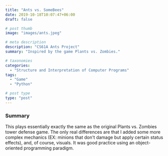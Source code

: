 ```yaml
---
title: "Ants vs. SomeBees"
date: 2019-10-18T10:07:47+06:00
draft: false

# post thumb
image: "images/ants.jpeg"

# meta description
description: "CS61A Ants Project"
summary: "Inspired by the game Plants vs. Zombies."

# taxonomies
categories: 
  - "Structure and Interpretation of Computer Programs"
tags:
  - "Game"
  - "Python"

# post type
type: "post"
--- 
```


### Summary
This plays essentially exactly the same as the original Plants vs. Zombies tower defense game. The only real differences are that I added some more complex mechanics (EX: minions that don't damage but apply certain status effects), and, of course, visuals. It was good practice using an object-oriented programming paradigm.